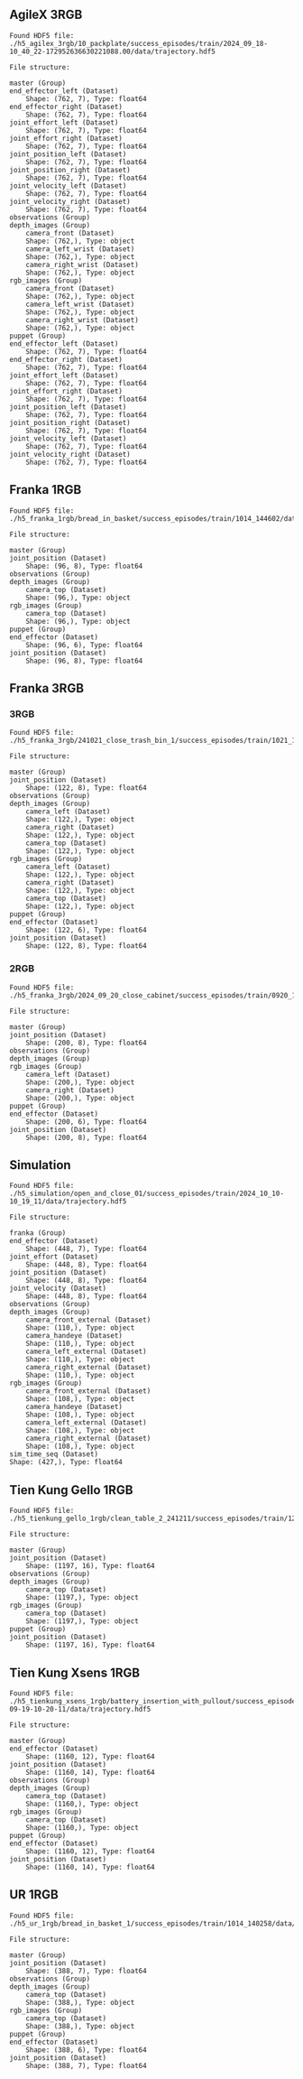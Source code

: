## AgileX 3RGB

    Found HDF5 file: ./h5_agilex_3rgb/10_packplate/success_episodes/train/2024_09_18-10_40_22-172952636630221088.00/data/trajectory.hdf5
    
    File structure:

    master (Group)
    end_effector_left (Dataset)
        Shape: (762, 7), Type: float64
    end_effector_right (Dataset)
        Shape: (762, 7), Type: float64
    joint_effort_left (Dataset)
        Shape: (762, 7), Type: float64
    joint_effort_right (Dataset)
        Shape: (762, 7), Type: float64
    joint_position_left (Dataset)
        Shape: (762, 7), Type: float64
    joint_position_right (Dataset)
        Shape: (762, 7), Type: float64
    joint_velocity_left (Dataset)
        Shape: (762, 7), Type: float64
    joint_velocity_right (Dataset)
        Shape: (762, 7), Type: float64
    observations (Group)
    depth_images (Group)
        camera_front (Dataset)
        Shape: (762,), Type: object
        camera_left_wrist (Dataset)
        Shape: (762,), Type: object
        camera_right_wrist (Dataset)
        Shape: (762,), Type: object
    rgb_images (Group)
        camera_front (Dataset)
        Shape: (762,), Type: object
        camera_left_wrist (Dataset)
        Shape: (762,), Type: object
        camera_right_wrist (Dataset)
        Shape: (762,), Type: object
    puppet (Group)
    end_effector_left (Dataset)
        Shape: (762, 7), Type: float64
    end_effector_right (Dataset)
        Shape: (762, 7), Type: float64
    joint_effort_left (Dataset)
        Shape: (762, 7), Type: float64
    joint_effort_right (Dataset)
        Shape: (762, 7), Type: float64
    joint_position_left (Dataset)
        Shape: (762, 7), Type: float64
    joint_position_right (Dataset)
        Shape: (762, 7), Type: float64
    joint_velocity_left (Dataset)
        Shape: (762, 7), Type: float64
    joint_velocity_right (Dataset)
        Shape: (762, 7), Type: float64


## Franka 1RGB

    Found HDF5 file: ./h5_franka_1rgb/bread_in_basket/success_episodes/train/1014_144602/data/trajectory.hdf5
    
    File structure:

    master (Group)
    joint_position (Dataset)
        Shape: (96, 8), Type: float64
    observations (Group)
    depth_images (Group)
        camera_top (Dataset)
        Shape: (96,), Type: object
    rgb_images (Group)
        camera_top (Dataset)
        Shape: (96,), Type: object
    puppet (Group)
    end_effector (Dataset)
        Shape: (96, 6), Type: float64
    joint_position (Dataset)
        Shape: (96, 8), Type: float64

## Franka 3RGB

### 3RGB

    Found HDF5 file: ./h5_franka_3rgb/241021_close_trash_bin_1/success_episodes/train/1021_151112/data/trajectory.hdf5

    File structure:

    master (Group)
    joint_position (Dataset)
        Shape: (122, 8), Type: float64
    observations (Group)
    depth_images (Group)
        camera_left (Dataset)
        Shape: (122,), Type: object
        camera_right (Dataset)
        Shape: (122,), Type: object
        camera_top (Dataset)
        Shape: (122,), Type: object
    rgb_images (Group)
        camera_left (Dataset)
        Shape: (122,), Type: object
        camera_right (Dataset)
        Shape: (122,), Type: object
        camera_top (Dataset)
        Shape: (122,), Type: object
    puppet (Group)
    end_effector (Dataset)
        Shape: (122, 6), Type: float64
    joint_position (Dataset)
        Shape: (122, 8), Type: float64

### 2RGB
    
    Found HDF5 file: ./h5_franka_3rgb/2024_09_20_close_cabinet/success_episodes/train/0920_142729/data/trajectory.hdf5
    
    File structure:

    master (Group)
    joint_position (Dataset)
        Shape: (200, 8), Type: float64
    observations (Group)
    depth_images (Group)
    rgb_images (Group)
        camera_left (Dataset)
        Shape: (200,), Type: object
        camera_right (Dataset)
        Shape: (200,), Type: object
    puppet (Group)
    end_effector (Dataset)
        Shape: (200, 6), Type: float64
    joint_position (Dataset)
        Shape: (200, 8), Type: float64

## Simulation

    Found HDF5 file: ./h5_simulation/open_and_close_01/success_episodes/train/2024_10_10-10_19_11/data/trajectory.hdf5
    
    File structure:

    franka (Group)
    end_effector (Dataset)
        Shape: (448, 7), Type: float64
    joint_effort (Dataset)
        Shape: (448, 8), Type: float64
    joint_position (Dataset)
        Shape: (448, 8), Type: float64
    joint_velocity (Dataset)
        Shape: (448, 8), Type: float64
    observations (Group)
    depth_images (Group)
        camera_front_external (Dataset)
        Shape: (110,), Type: object
        camera_handeye (Dataset)
        Shape: (110,), Type: object
        camera_left_external (Dataset)
        Shape: (110,), Type: object
        camera_right_external (Dataset)
        Shape: (110,), Type: object
    rgb_images (Group)
        camera_front_external (Dataset)
        Shape: (108,), Type: object
        camera_handeye (Dataset)
        Shape: (108,), Type: object
        camera_left_external (Dataset)
        Shape: (108,), Type: object
        camera_right_external (Dataset)
        Shape: (108,), Type: object
    sim_time_seq (Dataset)
    Shape: (427,), Type: float64

## Tien Kung Gello 1RGB

    Found HDF5 file: ./h5_tienkung_gello_1rgb/clean_table_2_241211/success_episodes/train/1211_111152/data/trajectory.hdf5
    
    File structure:

    master (Group)
    joint_position (Dataset)
        Shape: (1197, 16), Type: float64
    observations (Group)
    depth_images (Group)
        camera_top (Dataset)
        Shape: (1197,), Type: object
    rgb_images (Group)
        camera_top (Dataset)
        Shape: (1197,), Type: object
    puppet (Group)
    joint_position (Dataset)
        Shape: (1197, 16), Type: float64

## Tien Kung Xsens 1RGB

    Found HDF5 file: ./h5_tienkung_xsens_1rgb/battery_insertion_with_pullout/success_episodes/train/2024-09-19-10-20-11/data/trajectory.hdf5

    File structure:
    
    master (Group)
    end_effector (Dataset)
        Shape: (1160, 12), Type: float64
    joint_position (Dataset)
        Shape: (1160, 14), Type: float64
    observations (Group)
    depth_images (Group)
        camera_top (Dataset)
        Shape: (1160,), Type: object
    rgb_images (Group)
        camera_top (Dataset)
        Shape: (1160,), Type: object
    puppet (Group)
    end_effector (Dataset)
        Shape: (1160, 12), Type: float64
    joint_position (Dataset)
        Shape: (1160, 14), Type: float64

## UR 1RGB

    Found HDF5 file: ./h5_ur_1rgb/bread_in_basket_1/success_episodes/train/1014_140258/data/trajectory.hdf5
    
    File structure:
    
    master (Group)
    joint_position (Dataset)
        Shape: (388, 7), Type: float64
    observations (Group)
    depth_images (Group)
        camera_top (Dataset)
        Shape: (388,), Type: object
    rgb_images (Group)
        camera_top (Dataset)
        Shape: (388,), Type: object
    puppet (Group)
    end_effector (Dataset)
        Shape: (388, 6), Type: float64
    joint_position (Dataset)
        Shape: (388, 7), Type: float64

